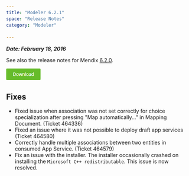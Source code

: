 ```yaml
---
title: "Modeler 6.2.1"
space: "Release Notes"
category: "Modeler"

---
```



***Date: February 18, 2016***

See also the release notes for Mendix [6.2.0](https://world.mendix.com/display/ReleaseNotes/6.2.0).

[![](attachments/download-button/download-button.png)](https://appstore.home.mendix.com/link/modeler/6.2.1)

## Fixes

*   Fixed issue when association was not set correctly for choice specialization after pressing "Map automatically..." in Mapping Document. (Ticket 464336)
*   Fixed an issue where it was not possible to deploy draft app services (Ticket 464580)
*   Correctly handle multiple associations between two entities in consumed App Service. (Ticket 464579)
*   Fix an issue with the installer. The installer occasionally crashed on installing the `Microsoft C++ redistributable`. This issue is now resolved.